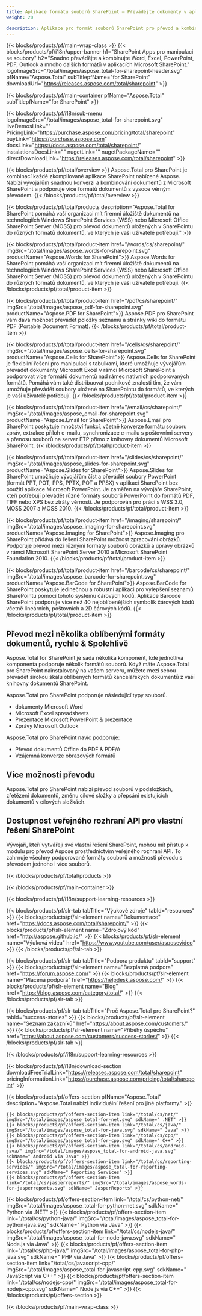 ```yaml
---
title: Aplikace formátu souborů SharePoint – Převádějte dokumenty v aplikacích SharePoint 
weight: 20

description: Aplikace pro formát souborů SharePoint pro převod a kombinaci formátů dokumentů Word Excel PDF PowerPoint Email a Imaging v rámci Microsoft SharePoint
---
```


{{< blocks/products/pf/main-wrap-class >}}
{{< blocks/products/pf/i18n/upper-banner h1="SharePoint Apps pro manipulaci se soubory" h2="Snadno převádějte a kombinujte Word, Excel, PowerPoint, PDF, Outlook a mnoho dalších formátů v aplikacích Microsoft SharePoint." logoImageSrc="/total/images/aspose_total-for-sharepoint-header.svg" pfName="Aspose.Total" subTitlepfName="for SharePoint" downloadUrl="https://releases.aspose.com/total/sharepoint" >}}

{{< blocks/products/pf/main-container pfName="Aspose.Total" subTitlepfName="for SharePoint" >}}

{{< blocks/products/pf/i18n/sub-menu logoImageSrc="/total/images/aspose_total-for-sharepoint.svg" liveDemosLink="" PricingLink="https://purchase.aspose.com/pricing/total/sharepoint" buyLink="https://purchase.aspose.com" docsLink="https://docs.aspose.com/total/sharepoint/" instalationsDocsLink="" nugetLink="" nugetPackageName="" directDownloadLink="https://releases.aspose.com/total/sharepoint" >}}

{{< blocks/products/pf/total/overview >}}
Aspose.Total pro SharePoint je kombinací každé zkompilované aplikace SharePoint nabízené Aspose. Nabízí vývojářům snadnou konverzi a kombinování dokumentů z Microsoft SharePoint a podporuje více formátů dokumentů s vysoce věrným převodem.
{{< /blocks/products/pf/total/overview >}}

{{< blocks/products/pf/total/products description="Aspose.Total for SharePoint pomáhá vaší organizaci mít firemní úložiště dokumentů na technologiích Windows SharePoint Services (WSS) nebo Microsoft Office SharePoint Server (MOSS) pro převod dokumentů uložených v SharePointu do různých formátů dokumentů, ve kterých je vaši uživatelé potřebují." >}}

{{< blocks/products/pf/total/product-item href="/words/cs/sharepoint/" imgSrc="/total/images/aspose_words-for-sharepoint.svg" productName="Aspose.Words for SharePoint">}}
Aspose.Words for SharePoint pomáhá vaší organizaci mít firemní úložiště dokumentů na technologiích Windows SharePoint Services (WSS) nebo Microsoft Office SharePoint Server (MOSS) pro převod dokumentů uložených v SharePointu do různých formátů dokumentů, ve kterých je vaši uživatelé potřebují.
{{< /blocks/products/pf/total/product-item >}}

{{< blocks/products/pf/total/product-item href="/pdf/cs/sharepoint/" imgSrc="/total/images/aspose_pdf-for-sharepoint.svg" productName="Aspose.PDF for SharePoint">}}
Aspose.PDF pro SharePoint vám dává možnost převádět položky seznamu a stránky wiki do formátu PDF (Portable Document Format).
{{< /blocks/products/pf/total/product-item >}}

{{< blocks/products/pf/total/product-item href="/cells/cs/sharepoint/" imgSrc="/total/images/aspose_cells-for-sharepoint.svg" productName="Aspose.Cells for SharePoint">}}
Aspose.Cells for SharePoint je flexibilní řešení pro manipulaci s tabulkami, které umožňuje vývojářům převádět dokumenty Microsoft Excel v rámci Microsoft SharePoint a podporovat více formátů dokumentů nad rámec nativních podporovaných formátů. Pomáhá vám také distribuovat podnikové znalosti tím, že vám umožňuje převádět soubory uložené na SharePointu do formátů, ve kterých je vaši uživatelé potřebují.
{{< /blocks/products/pf/total/product-item >}}

{{< blocks/products/pf/total/product-item href="/email/cs/sharepoint/" imgSrc="/total/images/aspose_email-for-sharepoint.svg" productName="Aspose.Email for SharePoint">}}
Aspose.Email pro SharePoint poskytuje množství funkcí, včetně konverze formátu souboru zpráv, extrakce příloh e-mailu, synchronizace e-mailu s poštovními servery a přenosu souborů na server FTP přímo z knihovny dokumentů Microsoft SharePoint.
{{< /blocks/products/pf/total/product-item >}}

{{< blocks/products/pf/total/product-item href="/slides/cs/sharepoint/" imgSrc="/total/images/aspose_slides-for-sharepoint.svg" productName="Aspose.Slides for SharePoint">}}
Aspose.Slides for SharePoint umožňuje vývojářům číst a převádět soubory PowerPoint (formát PPT, POT, PPS, PPTX, POT a PPSX) v aplikaci SharePoint bez použití aplikace Microsoft PowerPoint. Je zaměřen na vývojáře SharePoint, kteří potřebují převádět různé formáty souborů PowerPoint do formátů PDF, TIFF nebo XPS bez ztráty věrnosti. Je podporován pro práci s WSS 3.0, MOSS 2007 a MOSS 2010.
{{< /blocks/products/pf/total/product-item >}}

{{< blocks/products/pf/total/product-item href="/imaging/sharepoint/" imgSrc="/total/images/aspose_imaging-for-sharepoint.svg" productName="Aspose.Imaging for SharePoint">}}
Aspose.Imaging pro SharePoint přidává do řešení SharePoint možnost zpracování obrázků. Podporuje převod mezi různými formáty souborů obrázků a úpravy obrázků v rámci Microsoft SharePoint Server 2010 a Microsoft SharePoint Foundation 2010.
{{< /blocks/products/pf/total/product-item >}}

{{< blocks/products/pf/total/product-item href="/barcode/cs/sharepoint/" imgSrc="/total/images/aspose_barcode-for-sharepoint.svg" productName="Aspose.BarCode for SharePoint">}}
Aspose.BarCode for SharePoint poskytuje jedinečnou a robustní aplikaci pro vylepšení seznamů SharePointu pomocí tohoto systému čárových kódů. Aplikace Barcode SharePoint podporuje více než 40 nejoblíbenějších symbolik čárových kódů včetně lineárních, poštovních a 2D čárových kódů.
{{< /blocks/products/pf/total/product-item >}}

<!--<p></p>-->
<div class="col-lg-12">
 <h2 class="h2title">
  <a class="anchor" id="features" name="features">
  </a>
  Převod mezi několika oblíbenými formáty dokumentů, rychle &amp; Spolehlivě
 </h2>
 <p>
  Aspose.Total for SharePoint je sada několika komponent, kde jednotlivá komponenta podporuje několik formátů souborů. Když máte Aspose.Total pro SharePoint nainstalovaný na vašem serveru, můžete mezi sebou převádět širokou škálu oblíbených formátů kancelářských dokumentů z vaší knihovny dokumentů SharePoint.
 </p>
 <p>
  Aspose.Total pro SharePoint podporuje následující typy souborů.
 </p>
 <ul class="unstyled">
  <li>
   dokumenty Microsoft Word
  </li>
  <li>
   Microsoft Excel spreadsheets
  </li>
  <li>
   Prezentace Microsoft PowerPoint &amp; prezentace
  </li>
  <li>
   Zprávy Microsoft Outlook
  </li>
 </ul>
 <p>
  Aspose.Total pro SharePoint navíc podporuje:
 </p>
 <ul class="unstyled">
  <li>
   Převod dokumentů Office do PDF &amp; PDF/A
  </li>
  <li>
   Vzájemná konverze obrazových formátů
  </li>
 </ul>
</div>
<div class="col-lg-12">
 <h2 class="h2title">
  Více možností převodu
 </h2>
 <p>
  Aspose.Total pro SharePoint nabízí převod souborů v podsložkách, zřetězení dokumentů, změnu cílové složky a přepsání existujících dokumentů v cílových složkách.
 </p>
</div>
<div class="col-lg-12">
 <h2 class="h2title">
  Dostupnost veřejného rozhraní API pro vlastní řešení SharePoint
 </h2>
 <p>
  Vývojáři, kteří vytvářejí své vlastní řešení SharePoint, mohou mít přístup k modulu pro převod Aspose prostřednictvím veřejného rozhraní API. To zahrnuje všechny podporované formáty souborů a možnosti převodu s převodem jednoho i více souborů.
 </p>
</div>
<!--Feature-section Start-->
<!--Feature-section End-->

{{< /blocks/products/pf/total/products >}}

{{< /blocks/products/pf/main-container >}}


{{< blocks/products/pf/i18n/support-learning-resources >}}

{{< blocks/products/pf/slr-tab tabTitle="Výukové zdroje" tabId="resources" >}}
{{< blocks/products/pf/slr-element name="Dokumentace" href="https://docs.aspose.com/total/sharepoint/" >}} 
{{< blocks/products/pf/slr-element name="Zdrojový kód" href="http://aspose.github.io/" >}} 
{{< blocks/products/pf/slr-element name="Výuková videa" href="https://www.youtube.com/user/asposevideo" >}} 
{{< /blocks/products/pf/slr-tab >}}

{{< blocks/products/pf/slr-tab tabTitle="Podpora produktu" tabId="support" >}}
{{< blocks/products/pf/slr-element name="Bezplatná podpora" href="https://forum.aspose.com/" >}} 
{{< blocks/products/pf/slr-element name="Placená podpora" href="https://helpdesk.aspose.com/" >}} 
{{< blocks/products/pf/slr-element name="Blog" href="https://blog.aspose.com/category/total/" >}} 
{{< /blocks/products/pf/slr-tab >}}

{{< blocks/products/pf/slr-tab tabTitle="Proč Aspose.Total pro SharePoint?" tabId="success-stories" >}}
{{< blocks/products/pf/slr-element name="Seznam zákazníků" href="https://about.aspose.com/customers/" >}} 
{{< blocks/products/pf/slr-element name="Příběhy úspěchu" href="https://about.aspose.com/customers/success-stories/" >}} 
{{< /blocks/products/pf/slr-tab >}}

{{< /blocks/products/pf/i18n/support-learning-resources >}}

{{< blocks/products/pf/i18n/download-section downloadFreeTrialLink="https://releases.aspose.com/total/sharepoint" pricingInformationLink="https://purchase.aspose.com/pricing/total/sharepoint" >}}

{{< blocks/products/pf/offers-section pfName="Aspose.Total" description="Aspose.Total nabízí individuální řešení pro jiné platformy." >}}

    {{< blocks/products/pf/offers-section-item link="/total/cs/net/" imgSrc="/total/images/aspose_total-for-net.svg" sdkName=" .NET" >}}
    {{< blocks/products/pf/offers-section-item link="/total/cs/java/" imgSrc="/total/images/aspose_total-for-java.svg" sdkName=" Java" >}}
    {{< blocks/products/pf/offers-section-item link="/total/cs/cpp/" imgSrc="/total/images/aspose_total-for-cpp.svg" sdkName=" C++" >}}
    {{< blocks/products/pf/offers-section-item link="/total/cs/android-java/" imgSrc="/total/images/aspose_total-for-android-java.svg" sdkName=" Android via Java" >}}
    {{< blocks/products/pf/offers-section-item link="/total/cs/reporting-services/" imgSrc="/total/images/aspose_total-for-reporting-services.svg" sdkName=" Reporting Services" >}}
    {{< blocks/products/pf/offers-section-item link="/total/cs/jasperreports/" imgSrc="/total/images/aspose_words-for-jasperreports.svg" sdkName=" JasperReports" >}}
 {{< blocks/products/pf/offers-section-item link="/total/cs/python-net/" imgSrc="/total/images/aspose_total-for-python-net.svg" sdkName=" Python via .NET" >}}
 {{< blocks/products/pf/offers-section-item link="/total/cs/python-java/" imgSrc="/total/images/aspose_total-for-python-java.svg" sdkName=" Python via Java" >}}
 {{< blocks/products/pf/offers-section-item link="/total/cs/nodejs-java/" imgSrc="/total/images/aspose_total-for-node-java.svg" sdkName=" Node.js via Java" >}}
 {{< blocks/products/pf/offers-section-item link="/total/cs/php-java/" imgSrc="/total/images/aspose_total-for-php-java.svg" sdkName=" PHP via Java" >}}
{{< blocks/products/pf/offers-section-item link="/total/cs/javascript-cpp/" imgSrc="/total/images/aspose_total-for-javascript-cpp.svg" sdkName=" JavaScript via C++" >}}
{{< blocks/products/pf/offers-section-item link="/total/cs/nodejs-cpp/" imgSrc="/total/images/aspose_total-for-nodejs-cpp.svg" sdkName=" Node.js via C++" >}}
{{< /blocks/products/pf/offers-section >}}

{{< /blocks/products/pf/main-wrap-class >}}